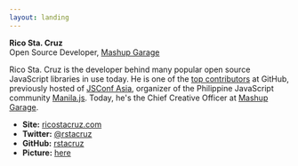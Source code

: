 ```yaml
---
layout: landing
---
```


**Rico Sta. Cruz**<br>
Open Source Developer, [Mashup Garage]

Rico Sta. Cruz is the developer behind many popular open source 
JavaScript libraries in use today. He is one of the [top contributors] at 
GitHub, previously hosted of [JSConf Asia], organizer of the Philippine 
JavaScript community [Manila.js]. Today, he's the Chief Creative Officer at [Mashup Garage].

* __Site:__ [ricostacruz.com]
* __Twitter:__ [@rstacruz](https://twitter.com/rstacruz)
* __GitHub:__ [rstacruz](https://github.com/rstacruz)
* __Picture:__ [here](images/picture3.jpg)

[top contributors]: http://git.io/top
[ricostacruz.com]: http://ricostacruz.com
[Manila.js]: http://manilajs.com
[Nadarei]: http://nadarei.co
[JSConf Asia]: http://2013.jsconf.asia
[Mashup Garage]: http://www.mashupgarage.com
